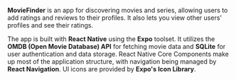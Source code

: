 **MovieFinder** is an app for discovering movies and series, allowing users to add ratings and reviews to their profiles. It also lets you view other users' profiles and see their ratings.

The app is built with **React Native** using the **Expo** toolset. It utilizes the **OMDB (Open Movie Database) API** for fetching movie data and **SQLite** for user authentication and data storage. React Native Core Components make up most of the application structure, with navigation being managed by **React Navigation**. UI icons are provided by **Expo's Icon Library**.
